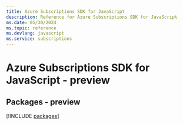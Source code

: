 ```yaml
---
title: Azure Subscriptions SDK for JavaScript
description: Reference for Azure Subscriptions SDK for JavaScript
ms.date: 05/30/2024
ms.topic: reference
ms.devlang: javascript
ms.service: subscriptions
---
```

# Azure Subscriptions SDK for JavaScript - preview
## Packages - preview
[!INCLUDE [packages](subscriptions-index.md)]
